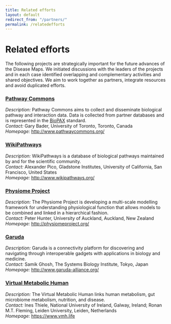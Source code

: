 ```yaml
---
title: Related efforts
layout: default
redirect_from: "/partners/"
permalink: /relatedefforts
---
```



# Related efforts

The following projects are strategically important for the future advances of the Disease Maps. We initiated discussions with the leaders of the projects and in each case identified overlapping and complementary activities and shared objectives. We aim to work together as partners, integrate resources and avoid duplicated efforts.  

<h3><a href="pathwaycommons">Pathway Commons</a></h3>
<p>
<i>Description: </i>Pathway Commons aims to collect and disseminate biological pathway and interaction data. Data is collected from partner databases and is represented in the <a href="http://biopax.org/" target="_blank">BioPAX</a> standard.<br />
<i>Contact: </i>Gary Bader, University of Toronto, Toronto, Canada<br />
<i>Homepage: </i><a href="http://www.pathwaycommons.org/" target="_blank">http://www.pathwaycommons.org/</a><br />

<h3><a href="wikipathways">WikiPathways</a></h3>
<p>
<i>Description: </i>WikiPathways is a database of biological pathways maintained by and for the scientific community.<br />
<i>Contact: </i>Alexander Pico, Gladstone Institutes, University of California, San Francisco, United States<br />
<i>Homepage: </i><a href="http://www.wikipathways.org/" target="_blank">http://www.wikipathways.org/</a><br />
<!-- <a href="partners/wikipathways">More information...</a></p> -->

<h3><a href="physiome">Physiome Project</a></h3>
<p>
<i>Description: </i>The Physiome Project is developing a multi-scale modelling framework for understanding physiological function that allows models to be combined and linked in a hierarchical fashion.<br />
<i>Contact: </i>Peter Hunter, University of Auckland, Auckland, New Zealand<br />
<i>Homepage: </i><a href="http://physiomeproject.org/" target="_blank">http://physiomeproject.org/</a><br />

<h3><a href="garuda">Garuda</a></h3>
<p>
<i>Description: </i>Garuda is a connectivity platform for discovering and navigating through interoperable 
  gadgets with applications in biology and medicine.<br />
<i>Contact: </i>Samik Ghosh, The Systems Biology Institute, Tokyo, Japan<br />
<i>Homepage: </i><a href="http://www.garuda-alliance.org/" target="_blank">http://www.garuda-alliance.org/</a><br />
<!-- <a href="partners/garuda">More information...</a></p> -->

<h3><a href="vmh">Virtual Metabolic Human</a></h3>
<p>
<i>Description: </i>The Virtual Metabolic Human links human metabolism, gut microbiome metabolism, nutrition, and disease.<br />
<i>Contact: </i>Ines Thiele, National University of Ireland, Galway, Ireland; Ronan M.T. Fleming, Leiden University, Leiden, Netherlands<br />
<i>Homepage: </i><a href="https://www.vmh.life" target="_blank">https://www.vmh.life</a></p>
